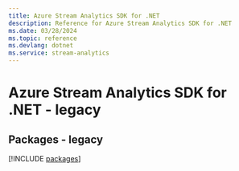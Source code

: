 ```yaml
---
title: Azure Stream Analytics SDK for .NET
description: Reference for Azure Stream Analytics SDK for .NET
ms.date: 03/28/2024
ms.topic: reference
ms.devlang: dotnet
ms.service: stream-analytics
---
```

# Azure Stream Analytics SDK for .NET - legacy
## Packages - legacy
[!INCLUDE [packages](stream-analytics-index.md)]